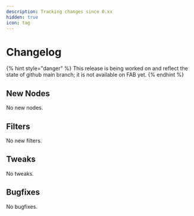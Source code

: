 ```yaml
---
description: Tracking changes since 0.xx
hidden: true
icon: tag
---
```


# Changelog

{% hint style="danger" %}
This release is being worked on and reflect the state of github main branch; it is not available on FAB yet.
{% endhint %}

## New Nodes

No new nodes.

## Filters

No new filters.

## Tweaks

No tweaks.

## Bugfixes

No bugfixes.
